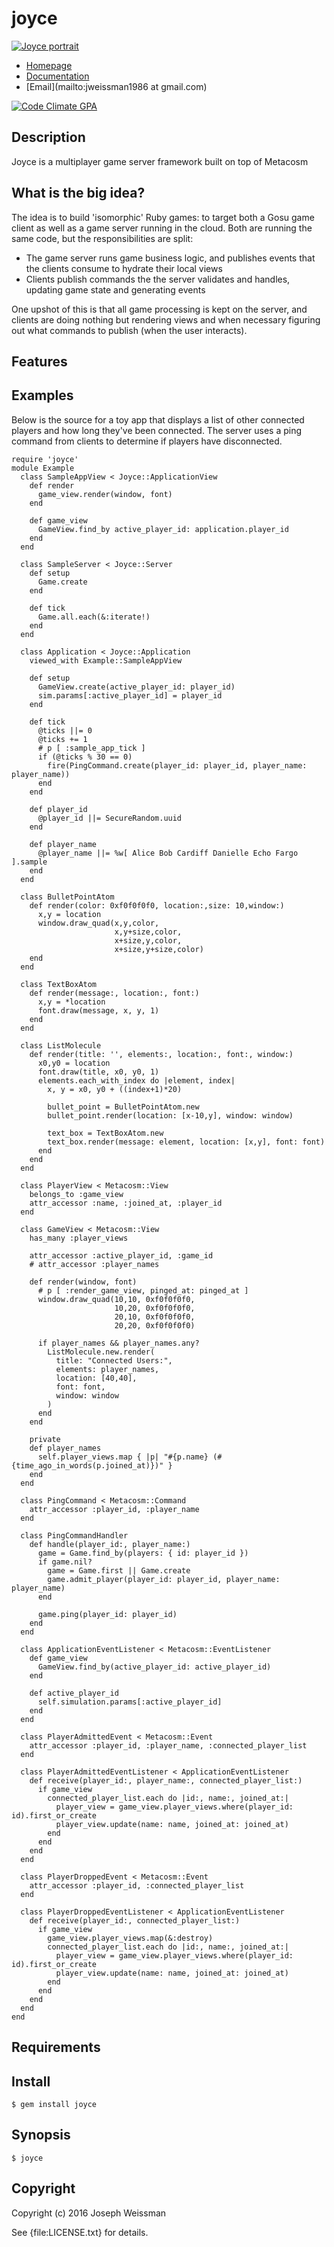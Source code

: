 # joyce

[![Joyce portrait](https://upload.wikimedia.org/wikipedia/commons/1/1e/Revolutionary_Joyce_Better_Contrast.jpg)](https://upload.wikimedia.org/wikipedia/commons/1/1e/Revolutionary_Joyce_Better_Contrast.jpg)

* [Homepage](https://rubygems.org/gems/joyce)
* [Documentation](http://rubydoc.info/gems/joyce/frames)
* [Email](mailto:jweissman1986 at gmail.com)

[![Code Climate GPA](https://codeclimate.com/github/deepcerulean/joyce/badges/gpa.svg)](https://codeclimate.com/github/deepcerulean/joyce)

## Description

Joyce is a multiplayer game server framework built on top of Metacosm

## What is the big idea?

The idea is to build 'isomorphic' Ruby games: to target both a Gosu game client as well as a game server running in the cloud. Both are running the same code, but the responsibilities are split:

  - The game server runs game business logic, and publishes events that the clients consume to hydrate their local views
  - Clients publish commands the the server validates and handles, updating game state and generating events

One upshot of this is that all game processing is kept on the server, and clients are doing nothing but rendering views and when necessary figuring out what commands to publish (when the user interacts).

## Features

## Examples

Below is the source for a toy app that displays a list of other connected players and how long they've been connected. The server uses a ping command from clients to determine if players have disconnected.

    require 'joyce'
    module Example
      class SampleAppView < Joyce::ApplicationView
        def render
          game_view.render(window, font)
        end

        def game_view
          GameView.find_by active_player_id: application.player_id
        end
      end

      class SampleServer < Joyce::Server
        def setup
          Game.create
        end

        def tick
          Game.all.each(&:iterate!)
        end
      end

      class Application < Joyce::Application
        viewed_with Example::SampleAppView

        def setup
          GameView.create(active_player_id: player_id)
          sim.params[:active_player_id] = player_id
        end

        def tick
          @ticks ||= 0
          @ticks += 1
          # p [ :sample_app_tick ]
          if (@ticks % 30 == 0)
            fire(PingCommand.create(player_id: player_id, player_name: player_name))
          end
        end

        def player_id
          @player_id ||= SecureRandom.uuid
        end

        def player_name
          @player_name ||= %w[ Alice Bob Cardiff Danielle Echo Fargo ].sample
        end
      end

      class BulletPointAtom
        def render(color: 0xf0f0f0f0, location:,size: 10,window:)
          x,y = location
          window.draw_quad(x,y,color,
                           x,y+size,color,
                           x+size,y,color,
                           x+size,y+size,color)
        end
      end

      class TextBoxAtom
        def render(message:, location:, font:)
          x,y = *location
          font.draw(message, x, y, 1)
        end
      end

      class ListMolecule
        def render(title: '', elements:, location:, font:, window:)
          x0,y0 = location
          font.draw(title, x0, y0, 1)
          elements.each_with_index do |element, index|
            x, y = x0, y0 + ((index+1)*20)

            bullet_point = BulletPointAtom.new
            bullet_point.render(location: [x-10,y], window: window)

            text_box = TextBoxAtom.new
            text_box.render(message: element, location: [x,y], font: font)
          end
        end
      end

      class PlayerView < Metacosm::View
        belongs_to :game_view
        attr_accessor :name, :joined_at, :player_id
      end

      class GameView < Metacosm::View
        has_many :player_views

        attr_accessor :active_player_id, :game_id
        # attr_accessor :player_names

        def render(window, font)
          # p [ :render_game_view, pinged_at: pinged_at ]
          window.draw_quad(10,10, 0xf0f0f0f0,
                           10,20, 0xf0f0f0f0,
                           20,10, 0xf0f0f0f0,
                           20,20, 0xf0f0f0f0)

          if player_names && player_names.any?
            ListMolecule.new.render(
              title: "Connected Users:",
              elements: player_names,
              location: [40,40],
              font: font,
              window: window
            )
          end
        end

        private
        def player_names
          self.player_views.map { |p| "#{p.name} (#{time_ago_in_words(p.joined_at)})" }
        end
      end

      class PingCommand < Metacosm::Command
        attr_accessor :player_id, :player_name
      end

      class PingCommandHandler
        def handle(player_id:, player_name:)
          game = Game.find_by(players: { id: player_id })
          if game.nil?
            game = Game.first || Game.create
            game.admit_player(player_id: player_id, player_name: player_name)
          end

          game.ping(player_id: player_id)
        end
      end

      class ApplicationEventListener < Metacosm::EventListener
        def game_view
          GameView.find_by(active_player_id: active_player_id)
        end

        def active_player_id
          self.simulation.params[:active_player_id]
        end
      end

      class PlayerAdmittedEvent < Metacosm::Event
        attr_accessor :player_id, :player_name, :connected_player_list
      end

      class PlayerAdmittedEventListener < ApplicationEventListener
        def receive(player_id:, player_name:, connected_player_list:)
          if game_view
            connected_player_list.each do |id:, name:, joined_at:|
              player_view = game_view.player_views.where(player_id: id).first_or_create
              player_view.update(name: name, joined_at: joined_at)
            end
          end
        end
      end

      class PlayerDroppedEvent < Metacosm::Event
        attr_accessor :player_id, :connected_player_list
      end

      class PlayerDroppedEventListener < ApplicationEventListener
        def receive(player_id:, connected_player_list:)
          if game_view
            game_view.player_views.map(&:destroy)
            connected_player_list.each do |id:, name:, joined_at:|
              player_view = game_view.player_views.where(player_id: id).first_or_create
              player_view.update(name: name, joined_at: joined_at)
            end
          end
        end
      end
    end

## Requirements

## Install

    $ gem install joyce

## Synopsis

    $ joyce

## Copyright

Copyright (c) 2016 Joseph Weissman

See {file:LICENSE.txt} for details.
